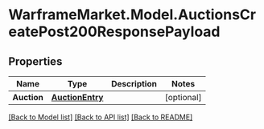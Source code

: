 # WarframeMarket.Model.AuctionsCreatePost200ResponsePayload

## Properties

Name | Type | Description | Notes
------------ | ------------- | ------------- | -------------
**Auction** | [**AuctionEntry**](AuctionEntry.md) |  | [optional] 

[[Back to Model list]](../README.md#documentation-for-models) [[Back to API list]](../README.md#documentation-for-api-endpoints) [[Back to README]](../README.md)

